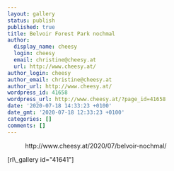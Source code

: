 ```yaml
---
layout: gallery
status: publish
published: true
title: Belvoir Forest Park nochmal
author:
  display_name: cheesy
  login: cheesy
  email: christine@cheesy.at
  url: http://www.cheesy.at/
author_login: cheesy
author_email: christine@cheesy.at
author_url: http://www.cheesy.at/
wordpress_id: 41658
wordpress_url: http://www.cheesy.at/?page_id=41658
date: '2020-07-18 14:33:23 +0100'
date_gmt: '2020-07-18 12:33:23 +0100'
categories: []
comments: []
---
```

<!-- wp:core-embed/wordpress {"url":"http://www.cheesy.at/2020/07/belvoir-nochmal/","type":"rich","providerNameSlug":"cheesy-at","className":""} -->
<figure class="wp-block-embed-wordpress wp-block-embed is-type-rich is-provider-cheesy-at">
<div class="wp-block-embed__wrapper">
http://www.cheesy.at/2020/07/belvoir-nochmal/
</div>
</figure>
<!-- /wp:core-embed/wordpress -->
<!-- wp:paragraph -->
[rl\_gallery id="41641"]
<!-- /wp:paragraph -->
